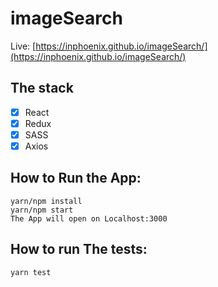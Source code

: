# imageSearch

Live:
[https://inphoenix.github.io/imageSearch/](https://inphoenix.github.io/imageSearch/)

## The stack
- [x] React
- [x] Redux
- [x] SASS
- [x] Axios

## How to Run the App:

```console
yarn/npm install
yarn/npm start
The App will open on Localhost:3000
```

## How to run The tests:
```console
yarn test
```